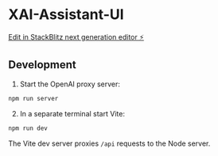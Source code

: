 # XAI-Assistant-UI
[Edit in StackBlitz next generation editor ⚡️](https://stackblitz.com/~/github.com/LaurenceC3HF/XAI-Assistant-UI)

## Development

1. Start the OpenAI proxy server:

```bash
npm run server
```

2. In a separate terminal start Vite:

```bash
npm run dev
```

The Vite dev server proxies `/api` requests to the Node server.
